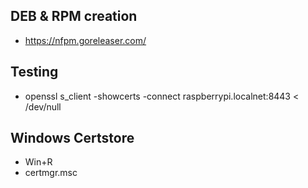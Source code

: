 
## DEB & RPM creation

  - https://nfpm.goreleaser.com/

## Testing
  - openssl s_client -showcerts -connect raspberrypi.localnet:8443 < /dev/null

## Windows Certstore

  - Win+R
  - certmgr.msc